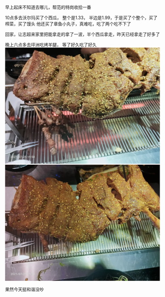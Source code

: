 早上起床不知道去哪儿，帮范的特岗收拾一番

10点多去沃尔玛买了个西瓜， 整个是1.33， 半边是1.99，于是买了个整个，买了榨菜，买了馒头
他还买了章鱼小丸子，真难吃，吃了两个吃不下了

回家，让志超来家里把能拿走的拿了一波，半个西瓜拿走，昨天已经拿走了好多了

晚上六点多去坪洲吃烤羊腿， 等了好久吃了好久
![](../../img/6904315-bcc14fb8805497cb.jpg)
![](../../img/6904315-b303276da7344e7d.jpg)


果然今天挺和谐没吵
